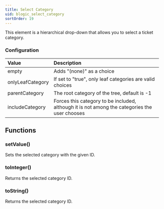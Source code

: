 ```yaml
---
title: Select Category
uid: blogic_select_category
sortOrder: 19
---
```


This element is a hierarchical drop-down that allows you to select a ticket category.

### Configuration

| Value              | Description                  |
|:-------------------|:-----------------------------|
| empty              | Adds "(none)" as a choice |
| onlyLeafCategory   | If set to "true", only leaf categories are valid choices |
| parentCategory     | The root category of the tree, default is -1 |
| includeCategory    | Forces this category to be included, although it is not among the categories the user chooses |

## Functions

### setValue()

Sets the selected category with the given ID.

### toInteger()

Returns the selected category ID.

### toString()

Returns the selected category ID.
